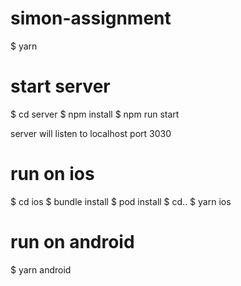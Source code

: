 # simon-assignment
$ yarn

# start server
$ cd server
$ npm install
$ npm run start

server will listen to localhost port 3030

# run on ios
$ cd ios
$ bundle install
$ pod install
$ cd..
$ yarn ios

# run on android
$ yarn android
